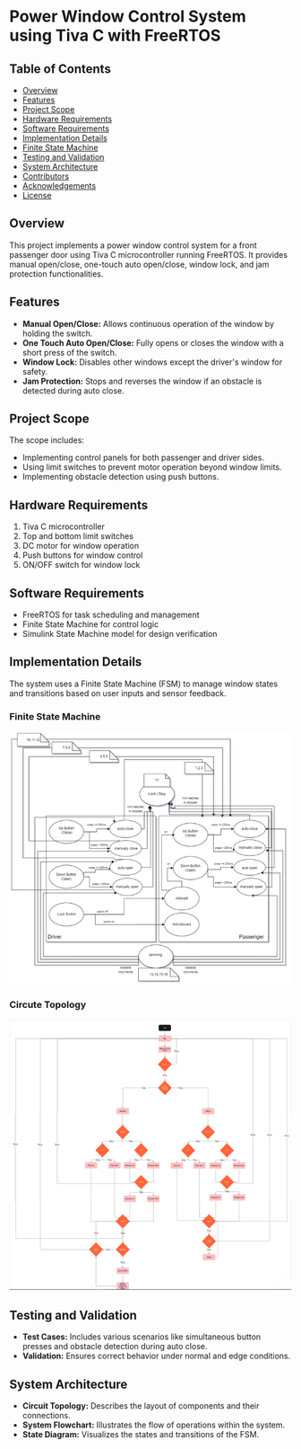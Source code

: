 # Power Window Control System using Tiva C with FreeRTOS

## Table of Contents

- [Overview](#overview)
- [Features](#features)
- [Project Scope](#project-scope)
- [Hardware Requirements](#hardware-requirements)
- [Software Requirements](#software-requirements)
- [Implementation Details](#implementation-details)
- [Finite State Machine](#finite-state-machine)
- [Testing and Validation](#testing-and-validation)
- [System Architecture](#system-architecture)
- [Contributors](#contributors)
- [Acknowledgements](#acknowledgements)
- [License](#license)

## Overview

This project implements a power window control system for a front passenger door using Tiva C microcontroller running FreeRTOS. It provides manual open/close, one-touch auto open/close, window lock, and jam protection functionalities.

## Features

- **Manual Open/Close:** Allows continuous operation of the window by holding the switch.
- **One Touch Auto Open/Close:** Fully opens or closes the window with a short press of the switch.
- **Window Lock:** Disables other windows except the driver's window for safety.
- **Jam Protection:** Stops and reverses the window if an obstacle is detected during auto close.

## Project Scope

The scope includes:
- Implementing control panels for both passenger and driver sides.
- Using limit switches to prevent motor operation beyond window limits.
- Implementing obstacle detection using push buttons.

## Hardware Requirements

1. Tiva C microcontroller
2. Top and bottom limit switches
3. DC motor for window operation
4. Push buttons for window control
5. ON/OFF switch for window lock

## Software Requirements

- FreeRTOS for task scheduling and management
- Finite State Machine for control logic
- Simulink State Machine model for design verification

## Implementation Details

The system uses a Finite State Machine (FSM) to manage window states and transitions based on user inputs and sensor feedback.

### Finite State Machine

![FSM Diagram](FSM.png)

### Circute Topology

![Topology Diagram](Topology.png)

## Testing and Validation

- **Test Cases:** Includes various scenarios like simultaneous button presses and obstacle detection during auto close.
- **Validation:** Ensures correct behavior under normal and edge conditions.

## System Architecture

- **Circuit Topology:** Describes the layout of components and their connections.
- **System Flowchart:** Illustrates the flow of operations within the system.
- **State Diagram:** Visualizes the states and transitions of the FSM.

